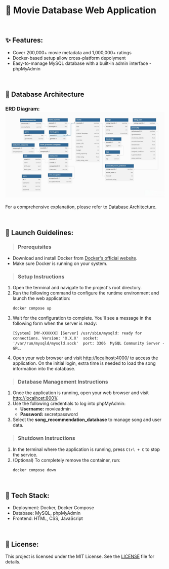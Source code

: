 # 🎥 Movie Database Web Application

<br>

## ✨ Features:
- Cover 200,000+ movie metadata and 1,000,000+ ratings
- Docker-based setup allow cross-platform depolyment
- Easy-to-manage MySQL database with a built-in admin interface - phpMyAdmin

<br>

## 📝 Database Architecture
### ERD Diagram: ![ERD Diagram](./Docs/Entity_Relationship_Diagram.jpeg)

For a comprehensive explanation, please refer to [Database Architecture](./Docs/Database_Architecture.pdf).

<br>

## 🚀 Launch Guidelines:

> ### Prerequisites
- Download and install Docker from [Docker's official website](https://www.docker.com/products/docker-desktop/).
- Make sure Docker is running on your system.

> ### Setup Instructions

1. Open the terminal and navigate to the project's root directory.
2. Run the following command to configure the runtime environment and launch the web application:
   ```bash
   docker compose up
   ```
3. Wait for the configuration to complete. You'll see a message in the following form when the server is ready:
   ```
   [System] [MY-XXXXXX] [Server] /usr/sbin/mysqld: ready for connections. Version: 'X.X.X'  socket: '/var/run/mysqld/mysqld.sock'  port: 3306  MySQL Community Server - GPL.
   ```
4. Open your web browser and visit [http://localhost:4000/](http://localhost:4000/) to access the application. On the initial login, extra time is needed to load the song information into the database.

> ### Database Management Instructions
1. Once the application is running, open your web browser and visit [http://localhost:8001/](http://localhost:8001/).
2. Use the following credentials to log into phpMyAdmin:
   - **Username:** movieadmin
   - **Password:** secretpassword
3. Select the **song_recommendation_database** to manage song and user data.

> ### Shutdown Instructions

1. In the terminal where the application is running, press `Ctrl + C` to stop the service.
2. (Optional) To completely remove the container, run:
   ```bash
   docker compose down
   ```

<br>

## 🧩 Tech Stack:
- Deployment: Docker, Docker Compose
- Database: MySQL, phpMyAdmin
- Frontend: HTML, CSS, JavaScript

<br>

## 📄 License:
This project is licensed under the MIT License. See the [LICENSE](LICENSE) file for details.
